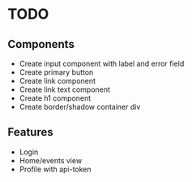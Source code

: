 # TODO

## Components
- Create input component with label and error field
- Create primary button
- Create link component
- Create link text component
- Create h1 component
- Create border/shadow container div

## Features
- Login
- Home/events view
- Profile with api-token

